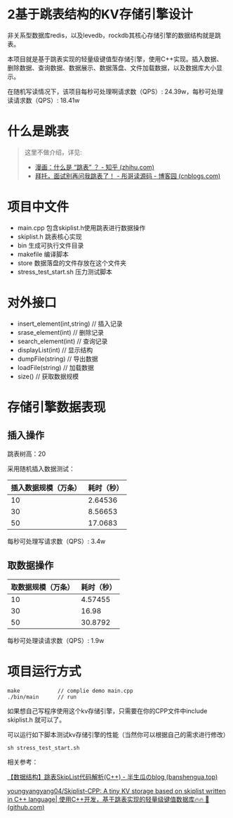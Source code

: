 # 2基于跳表结构的KV存储引擎设计

非关系型数据库redis，以及levedb，rockdb其核心存储引擎的数据结构就是跳表。

本项目就是基于跳表实现的轻量级键值型存储引擎，使用C++实现。插入数据、删除数据、查询数据、数据展示、数据落盘、文件加载数据，以及数据库大小显示。

在随机写读情况下，该项目每秒可处理啊请求数（QPS）: 24.39w，每秒可处理读请求数（QPS）: 18.41w

# 什么是跳表

> 这里不做介绍，详见:
>
> - [漫画：什么是 “跳表” ？ - 知乎 (zhihu.com)](https://zhuanlan.zhihu.com/p/200815425)
> - [拜托，面试别再问我跳表了！ - 彤哥读源码 - 博客园 (cnblogs.com)](https://www.cnblogs.com/tong-yuan/p/skiplist.html)

# 项目中文件

- main.cpp 包含skiplist.h使用跳表进行数据操作
- skiplist.h 跳表核心实现
- bin 生成可执行文件目录
- makefile 编译脚本
- store 数据落盘的文件存放在这个文件夹
- stress_test_start.sh 压力测试脚本

# 对外接口

- insert_element(int,string) // 插入记录
- srase_element(int) // 删除记录
- search_element(int) // 查询记录
- displayList(int) // 显示结构
- dumpFile(string) // 导出数据
- loadFile(string) // 加载数据
- size() // 获取数据规模

# 存储引擎数据表现

## 插入操作

跳表树高：20

采用随机插入数据测试：

| 插入数据规模（万条） | 耗时（秒） |
| -------------------- | ---------- |
| 10                   | 2.64536    |
| 30                   | 8.56653    |
| 50                   | 17.0683    |

每秒可处理写请求数（QPS）: 3.4w

## 取数据操作

| 取数据规模（万条） | 耗时（秒） |
| ------------------ | ---------- |
| 10                 | 4.57455    |
| 30                 | 16.98      |
| 50                 | 30.8792    |

每秒可处理读请求数（QPS）: 1.9w

# 项目运行方式

```
make            // complie demo main.cpp
./bin/main      // run 
```

如果想自己写程序使用这个kv存储引擎，只需要在你的CPP文件中include skiplist.h 就可以了。

可以运行如下脚本测试kv存储引擎的性能（当然你可以根据自己的需求进行修改）

```
sh stress_test_start.sh 
```

相关参考：

[【数据结构】跳表SkipList代码解析(C++) - 半生瓜のblog (banshengua.top)](https://banshengua.top/[数据结构]跳表skiplist代码解析c/)

[youngyangyang04/Skiplist-CPP: A tiny KV storage based on skiplist written in C++ language| 使用C++开发，基于跳表实现的轻量级键值数据库🔥🔥 🚀 (github.com)](https://github.com/youngyangyang04/Skiplist-CPP)
